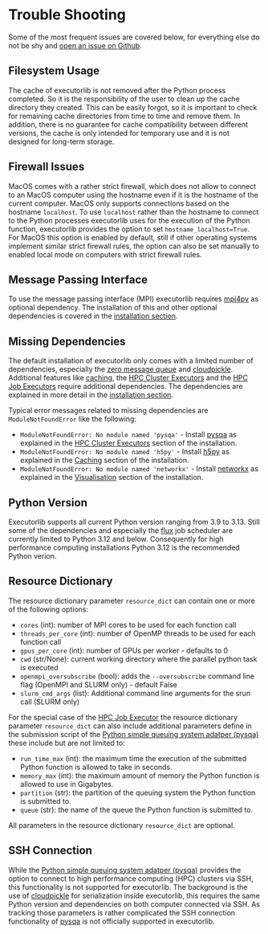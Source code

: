 # Trouble Shooting
Some of the most frequent issues are covered below, for everything else do not be shy and [open an issue on Github](https://github.com/pyiron/executorlib/issues).

## Filesystem Usage
The cache of executorlib is not removed after the Python process completed. So it is the responsibility of the user to 
clean up the cache directory they created. This can be easily forgot, so it is important to check for remaining cache 
directories from time to time and remove them. In addition, there is no guarantee for cache compatibility between 
different versions, the cache is only intended for temporary use and it is not designed for long-term storage. 

## Firewall Issues
MacOS comes with a rather strict firewall, which does not allow to connect to an MacOS computer using the hostname even
if it is the hostname of the current computer. MacOS only supports connections based on the hostname `localhost`. To use
`localhost` rather than the hostname to connect to the Python processes executorlib uses for the execution of the Python
function, executorlib provides the option to set `hostname_localhost=True`. For MacOS this option is enabled by default,
still if other operating systems implement similar strict firewall rules, the option can also be set manually to enabled
local mode on computers with strict firewall rules.

## Message Passing Interface
To use the message passing interface (MPI) executorlib requires [mpi4py](https://mpi4py.readthedocs.io/) as optional 
dependency. The installation of this and other optional dependencies is covered in the [installation section](https://executorlib.readthedocs.io/en/latest/installation.html#mpi-support).

## Missing Dependencies
The default installation of executorlib only comes with a limited number of dependencies, especially the [zero message queue](https://zeromq.org)
and [cloudpickle](https://github.com/cloudpipe/cloudpickle). Additional features like [caching](https://executorlib.readthedocs.io/en/latest/installation.html#caching), the [HPC Cluster Executors](https://executorlib.readthedocs.io/en/latest/installation.html#hpc-cluster-executor) 
and the [HPC Job Executors](https://executorlib.readthedocs.io/en/latest/installation.html#hpc-job-executor) require 
additional dependencies. The dependencies are explained in more detail in the 
[installation section](https://executorlib.readthedocs.io/en/latest/installation.html).

Typical error messages related to missing dependencies are `ModuleNotFoundError` like the following:
* `ModuleNotFoundError: No module named 'pysqa'` - Install [pysqa](https://pysqa.readthedocs.io/) as explained in the [HPC Cluster Executors](https://executorlib.readthedocs.io/en/latest/installation.html#hpc-cluster-executor) section of the installation.
* `ModuleNotFoundError: No module named 'h5py'` - Install [h5py](https://www.h5py.org/) as explained in the [Caching](https://executorlib.readthedocs.io/en/latest/installation.html#caching) section of the installation. 
* `ModuleNotFoundError: No module named 'networkx'` - Install [networkx](https://networkx.org/) as explained in the [Visualisation](https://executorlib.readthedocs.io/en/latest/installation.html#visualisation) section of the installation.

## Python Version 
Executorlib supports all current Python version ranging from 3.9 to 3.13. Still some of the dependencies and especially 
the [flux](http://flux-framework.org) job scheduler are currently limited to Python 3.12 and below. Consequently for high
performance computing installations Python 3.12 is the recommended Python verion. 

## Resource Dictionary
The resource dictionary parameter `resource_dict` can contain one or more of the following options: 
* `cores` (int): number of MPI cores to be used for each function call
* `threads_per_core` (int): number of OpenMP threads to be used for each function call
* `gpus_per_core` (int): number of GPUs per worker - defaults to 0
* `cwd` (str/None): current working directory where the parallel python task is executed
* `openmpi_oversubscribe` (bool): adds the `--oversubscribe` command line flag (OpenMPI and SLURM only) - default False
* `slurm_cmd_args` (list): Additional command line arguments for the srun call (SLURM only)

For the special case of the [HPC Job Executor](https://executorlib.readthedocs.io/en/latest/3-hpc-job.html) 
the resource dictionary parameter `resource_dict` can also include additional parameters define in the submission script
of the [Python simple queuing system adatper (pysqa)](https://pysqa.readthedocs.io) these include but are not limited to: 
* `run_time_max` (int): the maximum time the execution of the submitted Python function is allowed to take in seconds.
* `memory_max` (int): the maximum amount of memory the Python function is allowed to use in Gigabytes. 
* `partition` (str): the partition of the queuing system the Python function is submitted to. 
* `queue` (str): the name of the queue the Python function is submitted to. 

All parameters in the resource dictionary `resource_dict` are optional. 

## SSH Connection
While the [Python simple queuing system adatper (pysqa)](https://pysqa.readthedocs.io) provides the option to connect to
high performance computing (HPC) clusters via SSH, this functionality is not supported for executorlib. The background 
is the use of [cloudpickle](https://github.com/cloudpipe/cloudpickle) for serialization inside executorlib, this requires
the same Python version and dependencies on both computer connected via SSH. As tracking those parameters is rather 
complicated the SSH connection functionality of [pysqa](https://pysqa.readthedocs.io) is not officially supported in 
executorlib. 
